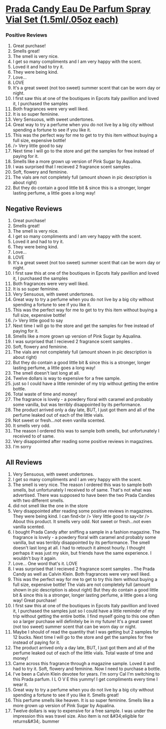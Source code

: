# [Prada Candy Eau De Parfum Spray Vial Set (1.5ml/.05oz each)](https://products.checkmycream.com/products/Prada-Candy-Eau-De-Parfum-Spray-Vial-Set-(1.5ml.05oz-each).html)

### Positive Reviews

<ol>
      <li>Great purchase!</li>
      <li>Smells great!</li>
      <li>The smell is very nice.</li>
      <li>I get so many compliments and I am very happy with the scent.</li>
      <li>Loved it and had to try it.  </li>
      <li>They were being kind.</li>
      <li>Love...</li>
      <li>LOVE</li>
      <li>It&#x27;s a great sweet (not too sweet) summer scent that can be worn day or night.</li>
      <li>I first saw this at one of the boutiques in Epcots Italy pavillion and loved it, I purchased the samples</li>
      <li>Both fragrances were very well liked.</li>
      <li>It is so super feminine.</li>
      <li>Very Sensuous, with sweet undertones.</li>
      <li>Great way to try a perfume when you do not live by a big city without spending a fortune to see if you like it.</li>
      <li>This was the perfect way for me to get to try this item without buying a full size, expensive bottle!</li>
      <li>/&gt; Very little good to say</li>
      <li>Next time I will go to the store and get the samples for free instead of paying for it.</li>
      <li>Smells like a more grown up version of Pink Sugar by Aqualina.</li>
      <li>I was surprised that I recieved 2 fragrance scent samples .  </li>
      <li>Soft, flowery and feminine.  </li>
      <li>The vials are not completely full (amount shown in pic description is about right)  </li>
      <li>But they do contain a good little bit &amp; since this is a stronger, longer lasting perfume, a little goes a long way!</li>
</ol>


<h2>Negative Reviews</h2>
<ol>
<li> Great purchase!</li>
<li> Smells great!</li>
<li> The smell is very nice.</li>
<li> I get so many compliments and I am very happy with the scent.</li>
<li> Loved it and had to try it.  </li>
<li> They were being kind.</li>
<li> Love...</li>
<li> LOVE</li>
<li> It&#x27;s a great sweet (not too sweet) summer scent that can be worn day or night.</li>
<li> I first saw this at one of the boutiques in Epcots Italy pavillion and loved it, I purchased the samples</li>
<li> Both fragrances were very well liked.</li>
<li> It is so super feminine.</li>
<li> Very Sensuous, with sweet undertones.</li>
<li> Great way to try a perfume when you do not live by a big city without spending a fortune to see if you like it.</li>
<li> This was the perfect way for me to get to try this item without buying a full size, expensive bottle!</li>
<li> /&gt; Very little good to say</li>
<li> Next time I will go to the store and get the samples for free instead of paying for it.</li>
<li> Smells like a more grown up version of Pink Sugar by Aqualina.</li>
<li> I was surprised that I recieved 2 fragrance scent samples .  </li>
<li> Soft, flowery and feminine.  </li>
<li> The vials are not completely full (amount shown in pic description is about right)  </li>
<li> But they do contain a good little bit &amp; since this is a stronger, longer lasting perfume, a little goes a long way!</li>
<li> The smell doesn&#x27;t last long at all.</li>
<li> Twelve dollars is way to expensive for a free sample.</li>
<li> just so I could have a little reminder of my trip without getting the entire bottle.</li>
<li> Total waste of time and money!</li>
<li> The fragrance is lovely - a powdery floral with caramel and probably some vanilla, but was terribly disappointed by its performance.  </li>
<li> The product arrived only a day late, BUT, I just got them and all of the perfume leaked out of each of the little vials.  </li>
<li> Not sweet or fresh...not even vanilla scented.</li>
<li> It smells very odd.</li>
<li> The reason I ordered this was to sample both smells, but unfortunately I received to of same.</li>
<li> Very disappointed after reading some positive reviews in magazines.  </li>
<li> I&#x27;m sorry</li>
</ol>

<h2>All Reviews</h2>

<ol>
    <li> Very Sensuous, with sweet undertones.</li>
    <li> I get so many compliments and I am very happy with the scent.</li>
    <li> The smell is very nice. The reason I ordered this was to sample both smells, but unfortunately I received to of same. That&#x27;s not what was advertised. There was supposed to have been the two Prada Candies with two different smells.</li>
    <li> did not smell like the one in the store</li>
    <li> Very disappointed after reading some positive reviews in magazines.  They were being kind. I can find&lt;br /&gt; Very little good to say&lt;br /&gt; About this product. It smells very odd. Not sweet or fresh...not even vanilla scented.</li>
    <li> I bought Prada Candy after sniffing a sample in a fashion magazine. The fragrance is lovely - a powdery floral with caramel and probably some vanilla, but was terribly disappointed by its performance.  The smell doesn&#x27;t last long at all. I had to retouch it almost hourly.  I thought perhaps it was just my skin, but friends have the same experience. I wouldn&#x27;t buy it again.</li>
    <li> Love... One word that&#x27;s it. LOVE</li>
    <li> I was surprised that I recieved 2 fragrance scent samples .  The Prada Candy as well as Calvin Klein.  Both fragrances were very well liked.</li>
    <li> This was the perfect way for me to get to try this item without buying a full size, expensive bottle! The vials are not completely full (amount shown in pic description is about right)  But they do contain a good little bit &amp; since this is a stronger, longer lasting perfume, a little goes a long way! Great purchase!</li>
    <li> I first saw this at one of the boutiques in Epcots Italy pavillion and loved it, I purchased the samples just so I could have a little reminder of my trip without getting the entire bottle. I find myself going to this one often so a larger purchase will definitely be in my future! It&#x27;s a great sweet (not too sweet) summer scent that can be worn day or night.</li>
    <li> Maybe I should of read the quantity that I was getting but 2 samples for 12 bucks.  Next time I will go to the store and get the samples for free instead of paying for it.</li>
    <li> The product arrived only a day late, BUT, I just got them and all of the perfume leaked out of each of the little vials.  Total waste of time and money!</li>
    <li> Came across this fragrance through a magazine sample.  Loved it and had to try it.  Soft, flowery and feminine.  Now I need to purchase a bottle.</li>
    <li> I&#x27;ve been a Calvin Klein devotee for years. I&#x27;m sorry Cal I&#x27;m switching to this Prada parfum. I L O V E this yummy! I get compliments every time I wear it.</li>
    <li> Great way to try a perfume when you do not live by a big city without spending a fortune to see if you like it. Smells great!</li>
    <li> This perfume smells like heaven. It is so super feminine. Smells like a more grown up version of Pink Sugar by Aqualina.</li>
    <li> Twelve dollars is way to expensive for a free sample. I was under the impression this was travel size. Also item is not &amp;#34;eligible for returns&amp;#34;. bummer</li>
</ol>




